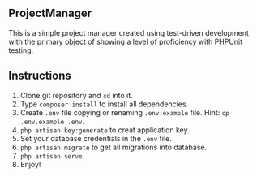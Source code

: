 ## ProjectManager

This is a simple project manager created using test-driven development with the primary object of showing a level of proficiency with PHPUnit testing. 

## Instructions

1. Clone git repository and `cd` into it.
2. Type `composer install` to install all dependencies.
3. Create `.env` file copying or renaming  `.env.example` file. Hint: `cp .env.example .env`.
4. `php artisan key:generate` to creat application key.
5. Set your database credentials in the `.env` file.
6. `php artisan migrate` to get all migrations into database.
7. `php artisan serve`.
8. Enjoy!


